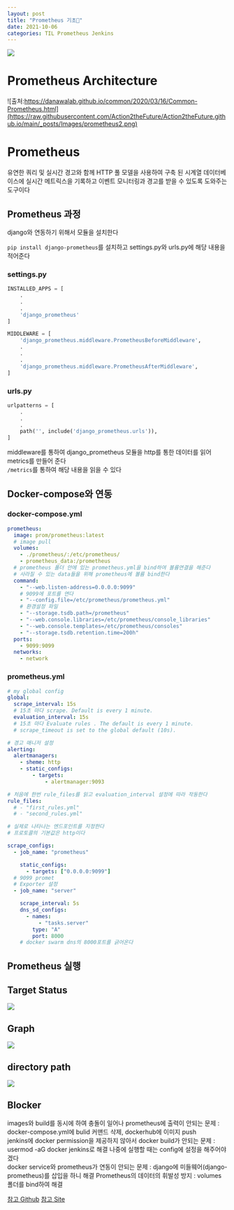 ```yaml
---
layout: post
title: "Prometheus 기초💬"
date: 2021-10-06
categories: TIL Prometheus Jenkins
---
```


![](https://raw.githubusercontent.com/Action2theFuture/Action2theFuture.github.io/main/_posts/Images/prometheus.png)

# Prometheus Architecture

![출처:https://danawalab.github.io/common/2020/03/16/Common-Prometheus.html](https://raw.githubusercontent.com/Action2theFuture/Action2theFuture.github.io/main/_posts/Images/prometheus2.png)

# Prometheus

유연한 쿼리 및 실시간 경고와 함께 HTTP 풀 모델을 사용하여 구축 된 시계열 데이터베이스에 실시간 메트릭스을 기록하고 이벤트 모니터링과 경고를 받을 수 있도록 도와주는 도구이다

## Prometheus 과정

django와 연동하기 위해서 모듈을 설치한다

`pip install django-prometheus`를 설치하고 settings.py와 urls.py에 해당 내용을 적어준다

### settings.py

```python
INSTALLED_APPS = [
    .
    .
    .
    'django_prometheus'
]

MIDDLEWARE = [
    'django_prometheus.middleware.PrometheusBeforeMiddleware',
    .
    .
    .
    'django_prometheus.middleware.PrometheusAfterMiddleware',
]
```

### urls.py

```python
urlpatterns = [
    .
    .
    .
    path('', include('django_prometheus.urls')),
]

```

middleware를 통하여 django_prometheus 모듈을 http를 통한 데이터를 읽어 metrics를 만들어 준다  
`/metrics`를 통하여 해당 내용을 읽을 수 있다

## Docker-compose와 연동

### docker-compose.yml

```yaml
prometheus:
  image: prom/prometheus:latest
  # image pull
  volumes:
    - ./prometheus/:/etc/prometheus/
    - prometheus_data:/prometheus
  # prometheus 폴더 안에 있는 prometheus.yml을 bind하여 볼륨연결을 해준다
  # 사라질 수 있는 data들을 위해 prometheus에 볼륨 bind한다
  command:
    - "--web.listen-address=0.0.0.0:9099"
    # 9099에 포트를 연다
    - "--config.file=/etc/prometheus/prometheus.yml"
    # 환경설정 파일
    - "--storage.tsdb.path=/prometheus"
    - "--web.console.libraries=/etc/prometheus/console_libraries"
    - "--web.console.templates=/etc/prometheus/consoles"
    - "--storage.tsdb.retention.time=200h"
  ports:
    - 9099:9099
  networks:
    - network
```

### prometheus.yml

```yaml
# my global config
global:
  scrape_interval: 15s
  # 15초 마다 scrape. Default is every 1 minute.
  evaluation_interval: 15s
  # 15초 마다 Evaluate rules . The default is every 1 minute.
  # scrape_timeout is set to the global default (10s).

# 경고 매니저 설정
alerting:
  alertmanagers:
    - sheme: http
    - static_configs:
        - targets:
            - alertmanager:9093

# 처음에 한번 rule_files를 읽고 evaluation_interval 설정에 따라 작동한다
rule_files:
  # - "first_rules.yml"
  # - "second_rules.yml"

# 실제로 나타나는 엔드포인트를 지정한다
# 프로토콜의 기본값은 http이다

scrape_configs:
  - job_name: "prometheus"

    static_configs:
      - targets: ["0.0.0.0:9099"]
  # 9099 promet
  # Exporter 설정
  - job_name: "server"

    scrape_interval: 5s
    dns_sd_configs:
      - names:
          - "tasks.server"
        type: "A"
        port: 8000
    # docker swarm dns의 8000포트를 긁어온다
```

## Prometheus 실행

## Target Status

![](https://raw.githubusercontent.com/Action2theFuture/Action2theFuture.github.io/main/_posts/Images/prometheus3.png)

## Graph

![](https://raw.githubusercontent.com/Action2theFuture/Action2theFuture.github.io/main/_posts/Images/prometheus4.png)

## directory path

![](https://raw.githubusercontent.com/Action2theFuture/Action2theFuture.github.io/main/_posts/Images/tree.png)

## Blocker

images와 build를 동시에 하여 충돌이 일어나 prometheus에 출력이 안되는 문제 : docker-compose.yml에 bulid 커맨드 삭제, dockerhub에 이미지 push  
jenkins에 docker permission을 제공하지 않아서 docker build가 안되는 문제 : usermod -aG docker jenkins로 해결 나중에 실행할 때는 config에 설정을 해주어야 겠다  
docker service와 prometheus가 연동이 안되는 문제 : django에 미들웨어(django-prometheus)를 삽입을 하니 해결
Prometheus의 데이터의 휘발성 방지 : volumes 폴더를 bind하여 해결

[참고 Github](https://github.com/vegasbrianc/prometheus)
[참고 Site](https://www.sipios.com/blog-tech/monitoring)
